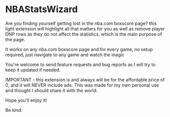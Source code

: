 # NBAStatsWizard

Are you finding yourself getting lost in the nba.com boxscore page? this light extension will highlight all that matters for you as well as remove player DNP rows as they do not affect the statistics, which is the main purpose of the page.

It works on any nba.com boxscore page and for every game, no setup required, just navigate to any game and watch the magic

<!-- 
➤ you do not need to worry about loading time, by using the built-in Chrome DevTools performance test at different hours and devices I the results were usually around ~2%* to page loading time but never over 5% while testing without ANY other extensions in order to minimize variables as much as possible and get a good approximation.
 -->

You're welcome to send feature requests and bug reports as I will try to keep it updated if needed.

IMPORTANT - this extension is and always will be for the affordable price of 0, and it will NEVER include ads. This was made for my own personal use and thought I should share it with the world.

Hope you'll enjoy it!

Be kind.
